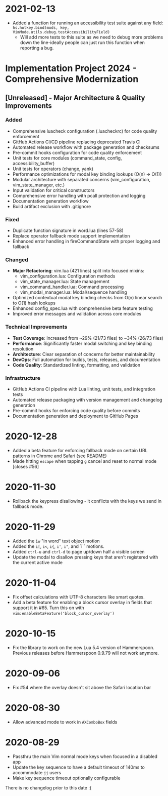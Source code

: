 # 2021-02-13

* Added a function for running an accessibility test suite against any field: `hs.hotkey.bind(mods, key, VimMode.utils.debug.testAccessibilityField)`
  * Will add more tests to this suite as we need to debug more problems down the line-ideally people can just run this function when reporting a bug.

# Implementation Project 2024 - Comprehensive Modernization

## [Unreleased] - Major Architecture & Quality Improvements

### Added
- Comprehensive luacheck configuration (.luacheckrc) for code quality enforcement
- GitHub Actions CI/CD pipeline replacing deprecated Travis CI
- Automated release workflow with package generation and checksums
- Pre-commit hooks configuration for code quality enforcement
- Unit tests for core modules (command_state, config, accessibility_buffer)
- Unit tests for operators (change, yank)
- Performance optimizations for modal key binding lookups (O(n) → O(1))
- Modular architecture with separated concerns (vim_configuration, vim_state_manager, etc.)
- Input validation for critical constructors
- Comprehensive error handling with pcall protection and logging
- Documentation generation workflow
- Build artifact exclusion with .gitignore

### Fixed
- Duplicate function signature in word.lua (lines 57-58)
- Replace operator fallback mode support implementation
- Enhanced error handling in fireCommandState with proper logging and fallback

### Changed
- **Major Refactoring**: vim.lua (421 lines) split into focused mixins:
  - vim_configuration.lua: Configuration methods
  - vim_state_manager.lua: State management 
  - vim_command_handler.lua: Command processing
  - vim_modal_manager.lua: Modal/sequence handling
- Optimized contextual modal key binding checks from O(n) linear search to O(1) hash lookups
- Enhanced config_spec.lua with comprehensive beta feature testing
- Improved error messages and validation across core modules

### Technical Improvements
- **Test Coverage**: Increased from ~29% (21/73 files) to ~34% (26/73 files) 
- **Performance**: Significantly faster modal switching and key binding resolution
- **Architecture**: Clear separation of concerns for better maintainability
- **DevOps**: Full automation for builds, tests, releases, and documentation
- **Code Quality**: Standardized linting, formatting, and validation

### Infrastructure
- GitHub Actions CI pipeline with Lua linting, unit tests, and integration tests
- Automated release packaging with version management and changelog generation  
- Pre-commit hooks for enforcing code quality before commits
- Documentation generation and deployment to GitHub Pages

# 2020-12-28

* Added a beta feature for enforcing fallback mode on certain URL patterns in Chrome and Safari (see README)
* Made hitting `escape` when tapping `g` cancel and reset to normal mode [closes #56]

# 2020-11-30

* Rollback the keypress disallowing - it conflicts with the keys we send in fallback mode.

# 2020-11-29

* Added the `iw` "in word" text object motion
* Added the `i[`, `i<`, `i{`, `i'`, `i"`, and `i`` motions.
* Added `ctrl-u` and `ctrl-d` to page up/down half a visible screen
* Update the modal to disallow pressing keys that aren't registered with the current active mode

# 2020-11-04

* Fix offset calculations with UTF-8 characters like smart quotes.
* Add a beta feature for enabling a block cursor overlay in fields that support it in #65. Turn this on with `vim:enableBetaFeature('block_cursor_overlay')`

# 2020-10-15

* Fix the library to work on the new Lua 5.4 version of Hammerspoon. Previous releases before Hammerspoon 0.9.79 will not work anymore.

# 2020-09-06

* Fix #54 where the overlay doesn't sit above the Safari location bar

# 2020-08-30

* Allow advanced mode to work in `AXComboBox` fields

# 2020-08-29

* Passthru the main Vim normal mode keys when focused in a disabled app
* Update the key sequence to have a default timeout of 140ms to accommodate `jj` users
* Make key sequence timeout optionally configurable

There is no changelog prior to this date :(
